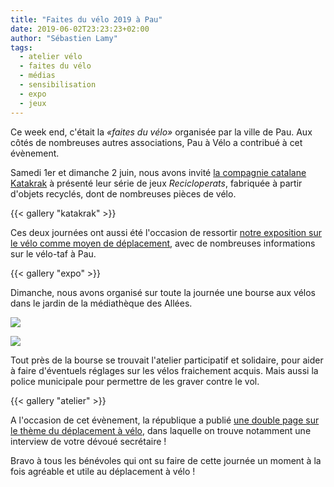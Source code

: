```yaml
---
title: "Faites du vélo 2019 à Pau"
date: 2019-06-02T23:23:23+02:00
author: "Sébastien Lamy"
tags:
  - atelier vélo
  - faites du vélo
  - médias
  - sensibilisation
  - expo
  - jeux
---
```


Ce week end, c'était la _«faites du vélo»_ organisée par la ville de Pau. Aux côtés
de nombreuses autres associations, Pau à Vélo a contribué à cet évènement.

Samedi 1er et dimanche 2 juin, nous avons invité [la compagnie catalane Katakrak] à 
présenté leur série de jeux _Recicloperats_, fabriquée à partir d'objets 
recyclés, dont de nombreuses pièces de vélo.

{{< gallery "katakrak" >}}

Ces deux journées ont aussi été l'occasion de ressortir [notre exposition sur le
vélo comme moyen de déplacement], avec de nombreuses informations sur le vélo-taf 
à Pau.

{{< gallery "expo" >}}

Dimanche, nous avons organisé sur toute la journée une bourse aux vélos dans
le jardin de la médiathèque des Allées.

![](bourse.jpg)

![](bourse2.jpg)

Tout près de la bourse se trouvait l'atelier participatif et solidaire, pour aider à faire
d'éventuels réglages sur les vélos fraichement acquis. Mais aussi la police
municipale pour permettre de les graver contre le vol.

{{< gallery "atelier" >}}

A l'occasion de cet évènement, la république a publié [une double page sur le 
thème du déplacement à vélo], dans laquelle on trouve notamment une interview
de votre dévoué secrétaire !

Bravo à tous les bénévoles qui ont su faire de cette journée un moment à la fois
agréable et utile au déplacement à vélo !

[une double page sur le thème du déplacement à vélo]: https://www.larepubliquedespyrenees.fr/2019/05/31/velo-en-ville-a-pau-une-pratique-qui-bouleverse-les-habitudes,2559911.php?
[la compagnie catalane Katakrak]: https://www.katakrak.com/fr/accueil
[notre exposition sur le vélo comme moyen de déplacement]: /blog/2018/faites-du-velo-2018-a-pau/expo-faites-du-velo-2018-pau-a-velo.pdf
